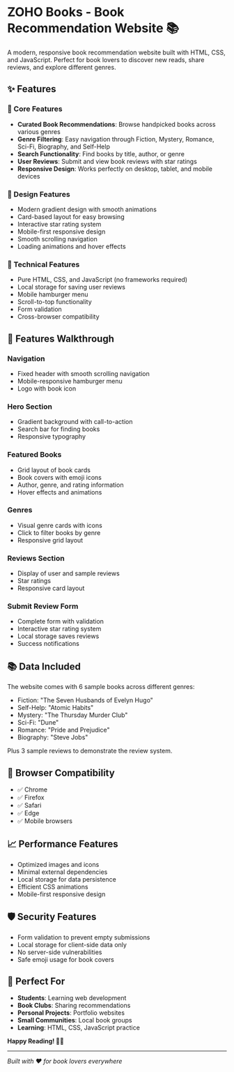# ZOHO Books - Book Recommendation Website 📚

A modern, responsive book recommendation website built with HTML, CSS, and JavaScript. Perfect for book lovers to discover new reads, share reviews, and explore different genres.

## ✨ Features

### 🎯 Core Features
- **Curated Book Recommendations**: Browse handpicked books across various genres
- **Genre Filtering**: Easy navigation through Fiction, Mystery, Romance, Sci-Fi, Biography, and Self-Help
- **Search Functionality**: Find books by title, author, or genre
- **User Reviews**: Submit and view book reviews with star ratings
- **Responsive Design**: Works perfectly on desktop, tablet, and mobile devices

### 🎨 Design Features
- Modern gradient design with smooth animations
- Card-based layout for easy browsing
- Interactive star rating system
- Mobile-first responsive design
- Smooth scrolling navigation
- Loading animations and hover effects

### 🚀 Technical Features
- Pure HTML, CSS, and JavaScript (no frameworks required)
- Local storage for saving user reviews
- Mobile hamburger menu
- Scroll-to-top functionality
- Form validation
- Cross-browser compatibility

## 📱 Features Walkthrough

### Navigation
- Fixed header with smooth scrolling navigation
- Mobile-responsive hamburger menu
- Logo with book icon

### Hero Section
- Gradient background with call-to-action
- Search bar for finding books
- Responsive typography

### Featured Books
- Grid layout of book cards
- Book covers with emoji icons
- Author, genre, and rating information
- Hover effects and animations

### Genres
- Visual genre cards with icons
- Click to filter books by genre
- Responsive grid layout

### Reviews Section
- Display of user and sample reviews
- Star ratings
- Responsive card layout

### Submit Review Form
- Complete form with validation
- Interactive star rating system
- Local storage saves reviews
- Success notifications

## 📚 Data Included

The website comes with 6 sample books across different genres:
- Fiction: "The Seven Husbands of Evelyn Hugo"
- Self-Help: "Atomic Habits" 
- Mystery: "The Thursday Murder Club"
- Sci-Fi: "Dune"
- Romance: "Pride and Prejudice"
- Biography: "Steve Jobs"

Plus 3 sample reviews to demonstrate the review system.

## 🔧 Browser Compatibility

- ✅ Chrome 
- ✅ Firefox
- ✅ Safari
- ✅ Edge
- ✅ Mobile browsers

## 📈 Performance Features

- Optimized images and icons
- Minimal external dependencies
- Local storage for data persistence
- Efficient CSS animations
- Mobile-first responsive design

## 🛡️ Security Features

- Form validation to prevent empty submissions
- Local storage for client-side data only
- No server-side vulnerabilities
- Safe emoji usage for book covers

## 🎯 Perfect For

- **Students**: Learning web development
- **Book Clubs**: Sharing recommendations
- **Personal Projects**: Portfolio websites
- **Small Communities**: Local book groups
- **Learning**: HTML, CSS, JavaScript practice

**Happy Reading! 📖✨**

---

*Built with ❤️ for book lovers everywhere*
